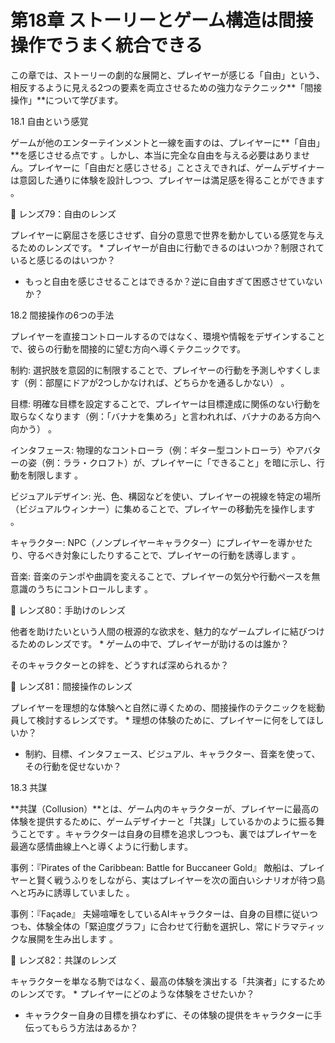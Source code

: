 # 第18章 ストーリーとゲーム構造は間接操作でうまく統合できる

この章では、ストーリーの劇的な展開と、プレイヤーが感じる「自由」という、相反するように見える2つの要素を両立させるための強力なテクニック**「間接操作」**について学びます。

18.1 自由という感覚

ゲームが他のエンターテインメントと一線を画すのは、プレイヤーに**「自由」**を感じさせる点です 。しかし、本当に完全な自由を与える必要はありません。プレイヤーに「自由だと感じさせる」ことさえできれば、ゲームデザイナーは意図した通りに体験を設計しつつ、プレイヤーは満足感を得ることができます 。

💎 レンズ79：自由のレンズ

プレイヤーに窮屈さを感じさせず、自分の意思で世界を動かしている感覚を与えるためのレンズです。 * プレイヤーが自由に行動できるのはいつか？制限されていると感じるのはいつか？

* もっと自由を感じさせることはできるか？逆に自由すぎて困惑させていないか？

18.2 間接操作の6つの手法

プレイヤーを直接コントロールするのではなく、環境や情報をデザインすることで、彼らの行動を間接的に望む方向へ導くテクニックです。

制約: 選択肢を意図的に制限することで、プレイヤーの行動を予測しやすくします（例：部屋にドアが2つしかなければ、どちらかを通るしかない） 。

目標: 明確な目標を設定することで、プレイヤーは目標達成に関係のない行動を取らなくなります（例：「バナナを集めろ」と言われれば、バナナのある方向へ向かう） 。

インタフェース: 物理的なコントローラ（例：ギター型コントローラ）やアバターの姿（例：ララ・クロフト）が、プレイヤーに「できること」を暗に示し、行動を制限します 。

ビジュアルデザイン: 光、色、構図などを使い、プレイヤーの視線を特定の場所（ビジュアルウィンナー）に集めることで、プレイヤーの移動先を操作します 。

キャラクター: NPC（ノンプレイヤーキャラクター）にプレイヤーを導かせたり、守るべき対象にしたりすることで、プレイヤーの行動を誘導します 。

音楽: 音楽のテンポや曲調を変えることで、プレイヤーの気分や行動ペースを無意識のうちにコントロールします 。

💎 レンズ80：手助けのレンズ

他者を助けたいという人間の根源的な欲求を、魅力的なゲームプレイに結びつけるためのレンズです。 * ゲームの中で、プレイヤーが助けるのは誰か？

そのキャラクターとの絆を、どうすれば深められるか？

💎 レンズ81：間接操作のレンズ

プレイヤーを理想的な体験へと自然に導くための、間接操作のテクニックを総動員して検討するレンズです。 * 理想の体験のために、プレイヤーに何をしてほしいか？

* 制約、目標、インタフェース、ビジュアル、キャラクター、音楽を使って、その行動を促せないか？

18.3 共謀

**共謀（Collusion）**とは、ゲーム内のキャラクターが、プレイヤーに最高の体験を提供するために、ゲームデザイナーと「共謀」しているかのように振る舞うことです 。キャラクターは自身の目標を追求しつつも、裏ではプレイヤーを最適な感情曲線上へと導くように行動します。

事例：『Pirates of the Caribbean: Battle for Buccaneer Gold』 敵船は、プレイヤーと賢く戦うふりをしながら、実はプレイヤーを次の面白いシナリオが待つ島へと巧みに誘導していました 。

事例：『Façade』 夫婦喧嘩をしているAIキャラクターは、自身の目標に従いつつも、体験全体の「緊迫度グラフ」に合わせて行動を選択し、常にドラマティックな展開を生み出します 。

💎 レンズ82：共謀のレンズ

キャラクターを単なる駒ではなく、最高の体験を演出する「共演者」にするためのレンズです。 * プレイヤーにどのような体験をさせたいか？

* キャラクター自身の目標を損なわずに、その体験の提供をキャラクターに手伝ってもらう方法はあるか？



